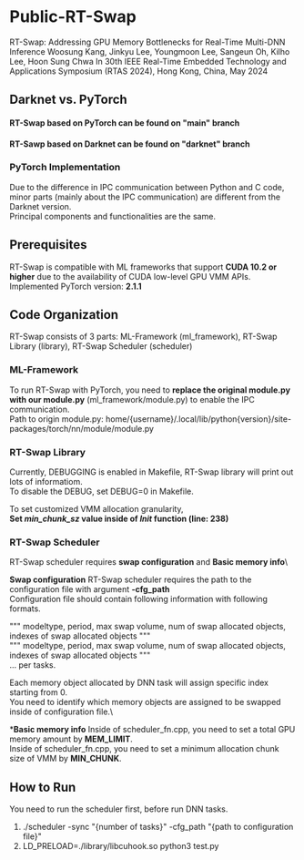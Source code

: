 # Public-RT-Swap
RT-Swap: Addressing GPU Memory Bottlenecks for Real-Time Multi-DNN Inference
Woosung Kang, Jinkyu Lee, Youngmoon Lee, Sangeun Oh, Kilho Lee, Hoon Sung Chwa
In 30th IEEE Real-Time Embedded Technology and Applications Symposium (RTAS 2024), Hong Kong, China, May 2024

## Darknet vs. PyTorch
#### RT-Swap based on PyTorch can be found on "main" branch
#### RT-Sawp based on Darknet can be found on "darknet" branch

### PyTorch Implementation
Due to the difference in IPC communication between Python and C code, minor parts (mainly about the IPC communication) are different from the Darknet version.\
Principal components and functionalities are the same.

## Prerequisites
RT-Swap is compatible with ML frameworks that support **CUDA 10.2 or higher** due to the availability of CUDA low-level GPU VMM APIs.\
Implemented PyTorch version: **2.1.1**

## Code Organization
RT-Swap consists of 3 parts: ML-Framework (ml_framework), RT-Swap Library (library), RT-Swap Scheduler (scheduler)

### ML-Framework
To run RT-Swap with PyTorch, you need to **replace the original module.py with our module.py** (ml_framework/module.py) to enable the IPC communication.\
Path to origin module.py: home/{username}/.local/lib/python{version}/site-packages/torch/nn/module/module.py

### RT-Swap Library
Currently, DEBUGGING is enabled in Makefile, RT-Swap library will print out lots of informatiom.\
To disable the DEBUG, set DEBUG=0 in Makefile.

To set customized VMM allocation granularity,\
**Set _min_chunk_sz_ value inside of _Init_ function (line: 238)**


### RT-Swap Scheduler
RT-Swap scheduler requires **swap configuration** and **Basic memory info**\

**Swap configuration**
RT-Swap scheduler requires the path to the configuration file with argument **-cfg_path**\
Configuration file should contain following information with following formats.

""" modeltype, period, max swap volume, num of swap allocated objects, indexes of swap allocated objects """\
""" modeltype, period, max swap volume, num of swap allocated objects, indexes of swap allocated objects """ \
                                          ... per tasks.

Each memory object allocated by DNN task will assign specific index starting from 0.\
You need to identify which memory objects are assigned to be swapped inside of configuration file.\

***Basic memory info**
Inside of scheduler_fn.cpp, you need to set a total GPU memory amount by **MEM_LIMIT**.\
Inside of scheduler_fn.cpp, you need to set a minimum allocation chunk size of VMM by **MIN_CHUNK**.

## How to Run
You need to run the scheduler first, before run DNN tasks.

1. ./scheduler -sync "{number of tasks}" -cfg_path "{path to configuration file}"
2. LD_PRELOAD=./library/libcuhook.so python3 test.py

